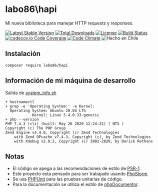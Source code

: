 labo86\hapi
========
Mi nueva biblioteca para manejar HTTP requests y responses.

[![Latest Stable Version](https://poser.pugx.org/labo86/hapi/v/stable)](https://packagist.org/packages/labo86/hapi)
[![Total Downloads](https://poser.pugx.org/labo86/hapi/downloads)](https://packagist.org/packages/labo86/hapi)
[![License](https://poser.pugx.org/labo86/hapi/license)](https://github.com/labo86/hapi/blob/master/LICENSE)
[![Build Status](https://travis-ci.org/labo86/hapi.svg?branch=master)](https://travis-ci.org/labo86/hapi)
[![codecov.io Code Coverage](https://codecov.io/gh/labo86/hapi/branch/master/graph/badge.svg)](https://codecov.io/github/labo86/hapi?branch=master)
[![Code Climate](https://codeclimate.com/github/labo86/hapi/badges/gpa.svg)](https://codeclimate.com/github/labo86/hapi)
![Hecho en Chile](https://img.shields.io/badge/country-Chile-red)

## Instalación
```
composer require labo86/hapi
```

## Información de mi máquina de desarrollo
Salida de [system_info.sh](https://github.com/labo86/hapi/blob/master/scripts/system_info.sh)
```
+ hostnamectl
+ grep -e 'Operating System:' -e Kernel:
  Operating System: Ubuntu 20.04 LTS
            Kernel: Linux 5.4.0-33-generic
+ php --version
PHP 7.4.3 (cli) (built: May 26 2020 12:24:22) ( NTS )
Copyright (c) The PHP Group
Zend Engine v3.4.0, Copyright (c) Zend Technologies
    with Zend OPcache v7.4.3, Copyright (c), by Zend Technologies
    with Xdebug v2.9.2, Copyright (c) 2002-2020, by Derick Rethans
```

## Notas
  - El código se apega a las recomendaciones de estilo de [PSR-1](https://github.com/php-fig/fig-standards/blob/master/accepted/PSR-1-basic-coding-standard.md).
  - Este proyecto esta pensado para ser trabajado usando [PhpStorm](https://www.jetbrains.com/phpstorm).
  - Se usa [PHPUnit](https://phpunit.de/) para las pruebas unitarias de código.
  - Para la documentación se utiliza el estilo de [phpDocumentor](http://docs.phpdoc.org/references/phpdoc/basic-syntax.html). 

